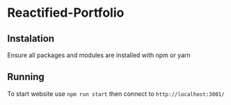 # Reactified-Portfolio

## Instalation

Ensure all packages and modules are installed with npm or yarn

## Running

To start website use `npm run start` then connect to `http://localhost:3001/`

